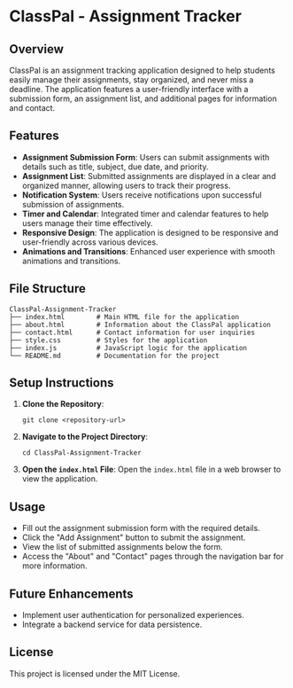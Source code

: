 # ClassPal - Assignment Tracker

## Overview
ClassPal is an assignment tracking application designed to help students easily manage their assignments, stay organized, and never miss a deadline. The application features a user-friendly interface with a submission form, an assignment list, and additional pages for information and contact.

## Features
- **Assignment Submission Form**: Users can submit assignments with details such as title, subject, due date, and priority.
- **Assignment List**: Submitted assignments are displayed in a clear and organized manner, allowing users to track their progress.
- **Notification System**: Users receive notifications upon successful submission of assignments.
- **Timer and Calendar**: Integrated timer and calendar features to help users manage their time effectively.
- **Responsive Design**: The application is designed to be responsive and user-friendly across various devices.
- **Animations and Transitions**: Enhanced user experience with smooth animations and transitions.

## File Structure
```
ClassPal-Assignment-Tracker
├── index.html        # Main HTML file for the application
├── about.html        # Information about the ClassPal application
├── contact.html      # Contact information for user inquiries
├── style.css         # Styles for the application
├── index.js          # JavaScript logic for the application
└── README.md         # Documentation for the project
```

## Setup Instructions
1. **Clone the Repository**: 
   ```
   git clone <repository-url>
   ```
2. **Navigate to the Project Directory**: 
   ```
   cd ClassPal-Assignment-Tracker
   ```
3. **Open the `index.html` File**: Open the `index.html` file in a web browser to view the application.

## Usage
- Fill out the assignment submission form with the required details.
- Click the "Add Assignment" button to submit the assignment.
- View the list of submitted assignments below the form.
- Access the "About" and "Contact" pages through the navigation bar for more information.

## Future Enhancements
- Implement user authentication for personalized experiences.
- Integrate a backend service for data persistence.

## License
This project is licensed under the MIT License.